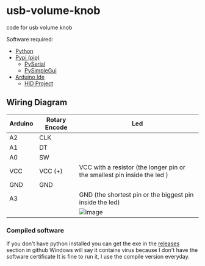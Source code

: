 # usb-volume-knob
code for usb volume knob

Software required:
- [Python](https://www.python.org/)
- [Pypi (pip)](https://pypi.org/)
  - [PySerial](https://pypi.org/project/pyserial/)
  - [PySimpleGui](https://pypi.org/project/PySimpleGUI/)
- [Arduino Ide](https://arduino.cc)
  - [HID Project](https://github.com/NicoHood/HID)


## Wiring Diagram
| Arduino | Rotary Encode | Led |
| ------- | ------------- | --- |
| A2      | CLK           |     |
| A1      | DT            |     |
| A0      | SW            |     |
| VCC     | VCC (+)       | VCC with a resistor (the longer pin or the smallest pin inside the led ) |
| GND     | GND           |     |
| A3      |               | GND (the shortest pin or the biggest pin inside the led) |
|||![image](https://user-images.githubusercontent.com/81868987/155099249-4fea0d48-6955-454e-9554-9f0bc0aed553.png)|

### Compiled software 
If you don't have python installed you can get the exe in the [releases](https://github.com/shervain123/usb-volume-knob/releases) section in github
Windows will say it contains virus because I don't have the software certificate
It is fine to run it, I use the compile version everyday.


